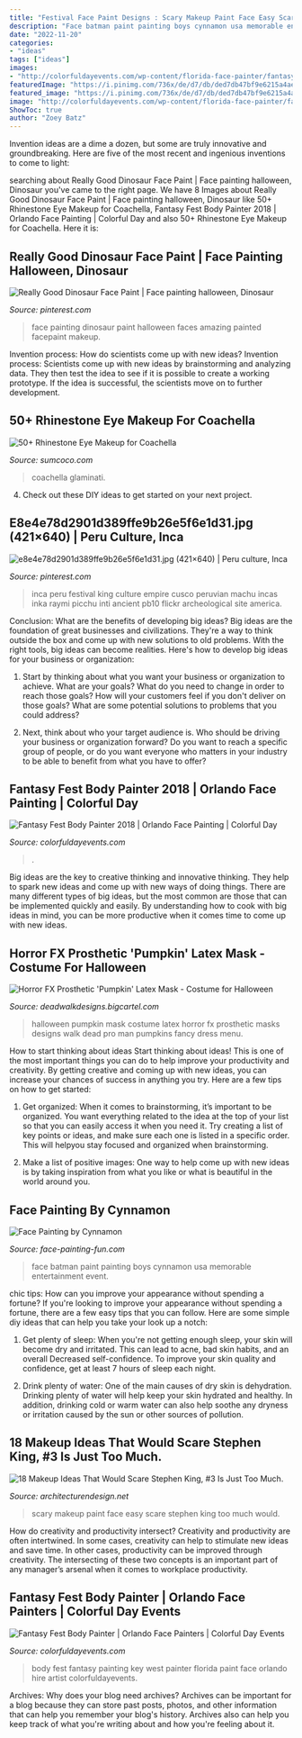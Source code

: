 ```yaml
---
title: "Festival Face Paint Designs : Scary Makeup Paint Face Easy Scare Stephen King Too Much Would"
description: "Face batman paint painting boys cynnamon usa memorable entertainment event"
date: "2022-11-20"
categories:
- "ideas"
tags: ["ideas"]
images:
- "http://colorfuldayevents.com/wp-content/florida-face-painter/fantasy-fest/hire-body-painter-key-west-florida.jpg"
featuredImage: "https://i.pinimg.com/736x/de/d7/db/ded7db47bf9e6215a4ae1f4066e69a25--scary-makeup-painted-faces.jpg"
featured_image: "https://i.pinimg.com/736x/de/d7/db/ded7db47bf9e6215a4ae1f4066e69a25--scary-makeup-painted-faces.jpg"
image: "http://colorfuldayevents.com/wp-content/florida-face-painter/fantasy-fest/hire-body-painter-key-west-florida.jpg"
ShowToc: true
author: "Zoey Batz"
---
```



Invention ideas are a dime a dozen, but some are truly innovative and groundbreaking. Here are five of the most recent and ingenious inventions to come to light: 

	

		
searching about Really Good Dinosaur Face Paint | Face painting halloween, Dinosaur you've came to the right page. We have 8 Images about Really Good Dinosaur Face Paint | Face painting halloween, Dinosaur like 50+ Rhinestone Eye Makeup for Coachella, Fantasy Fest Body Painter 2018 | Orlando Face Painting | Colorful Day and also 50+ Rhinestone Eye Makeup for Coachella. Here it is:
		
    
## Really Good Dinosaur Face Paint | Face Painting Halloween, Dinosaur

<img loading=lazy src="https://i.pinimg.com/736x/de/d7/db/ded7db47bf9e6215a4ae1f4066e69a25--scary-makeup-painted-faces.jpg" onerror="this.onerror=null;this.src='https://tse4.mm.bing.net/th?id=OIP.9QL4wmyM6zA_v0C4DqC5cgHaLT&amp;pid=15.1';" alt="Really Good Dinosaur Face Paint | Face painting halloween, Dinosaur">

_Source: pinterest.com_

>face painting dinosaur paint halloween faces amazing painted facepaint makeup. 

	

Invention process: How do scientists come up with new ideas?
Invention process: Scientists come up with new ideas by brainstorming and analyzing data. They then test the idea to see if it is possible to create a working prototype. If the idea is successful, the scientists move on to further development.

    
## 50+ Rhinestone Eye Makeup For Coachella

<img loading=lazy src="https://www.sumcoco.com/wp-content/uploads/2019/11/rhinestone-eye-makeup-24.jpg" onerror="this.onerror=null;this.src='https://tse2.mm.bing.net/th?id=OIP.nZ8ePTkv5yXRSgUWHK7SLQAAAA&amp;pid=15.1';" alt="50+ Rhinestone Eye Makeup for Coachella">

_Source: sumcoco.com_

>coachella glaminati. 

	

4. Check out these DIY ideas to get started on your next project.

    
## E8e4e78d2901d389ffe9b26e5f6e1d31.jpg (421×640) | Peru Culture, Inca

<img loading=lazy src="https://i.pinimg.com/736x/fa/65/e3/fa65e3a01fa53de47a2c3b0e55f15c2b.jpg" onerror="this.onerror=null;this.src='https://tse3.mm.bing.net/th?id=OIP.2w5GDNiyAeWOb8f405b3XgAAAA&amp;pid=15.1';" alt="e8e4e78d2901d389ffe9b26e5f6e1d31.jpg (421×640) | Peru culture, Inca">

_Source: pinterest.com_

>inca peru festival king culture empire cusco peruvian machu incas inka raymi picchu inti ancient pb10 flickr archeological site america. 

	

Conclusion: What are the benefits of developing big ideas?
Big ideas are the foundation of great businesses and civilizations. They're a way to think outside the box and come up with new solutions to old problems. With the right tools, big ideas can become realities. Here's how to develop big ideas for your business or organization:
1. Start by thinking about what you want your business or organization to achieve. What are your goals? What do you need to change in order to reach those goals? How will your customers feel if you don't deliver on those goals? What are some potential solutions to problems that you could address?

2. Next, think about who your target audience is. Who should be driving your business or organization forward? Do you want to reach a specific group of people, or do you want everyone who matters in your industry to be able to benefit from what you have to offer?

    
## Fantasy Fest Body Painter 2018 | Orlando Face Painting | Colorful Day

<img loading=lazy src="https://colorfuldayevents.com/wp-content/florida-face-painter/fantasy-fest/spider-man-body-paint-fantasy-fest.jpg" onerror="this.onerror=null;this.src='https://tse3.mm.bing.net/th?id=OIP.gVOU_NkjpWhgXrS6jSY6wwAAAA&amp;pid=15.1';" alt="Fantasy Fest Body Painter 2018 | Orlando Face Painting | Colorful Day">

_Source: colorfuldayevents.com_

>. 

	

Big ideas are the key to creative thinking and innovative thinking. They help to spark new ideas and come up with new ways of doing things. There are many different types of big ideas, but the most common are those that can be implemented quickly and easily. By understanding how to cook with big ideas in mind, you can be more productive when it comes time to come up with new ideas.

    
## Horror FX Prosthetic &#039;Pumpkin&#039; Latex Mask - Costume For Halloween

<img loading=lazy src="https://assets.bigcartel.com/product_images/126222408/Pumpkin.jpg?auto=format&amp;fit=max&amp;h=1200&amp;w=1200" onerror="this.onerror=null;this.src='https://tse2.mm.bing.net/th?id=OIP.JFEACg6_X53RClokTwle1QHaLE&amp;pid=15.1';" alt="Horror FX Prosthetic &#039;Pumpkin&#039; Latex Mask - Costume for Halloween">

_Source: deadwalkdesigns.bigcartel.com_

>halloween pumpkin mask costume latex horror fx prosthetic masks designs walk dead pro man pumpkins fancy dress menu. 

	

How to start thinking about ideas
Start thinking about ideas! This is one of the most important things you can do to help improve your productivity and creativity. By getting creative and coming up with new ideas, you can increase your chances of success in anything you try. Here are a few tips on how to get started:
1. Get organized: When it comes to brainstorming, it’s important to be organized. You want everything related to the idea at the top of your list so that you can easily access it when you need it. Try creating a list of key points or ideas, and make sure each one is listed in a specific order. This will helpyou stay focused and organized when brainstorming.

2. Make a list of positive images: One way to help come up with new ideas is by taking inspiration from what you like or what is beautiful in the world around you.

    
## Face Painting By Cynnamon

<img loading=lazy src="http://www.face-painting-fun.com/images/face-painting-by-cynnamon-21702674.jpg" onerror="this.onerror=null;this.src='https://tse1.mm.bing.net/th?id=OIP.RxoNLyOktsIrv0bYodiifAHaLI&amp;pid=15.1';" alt="Face Painting by Cynnamon">

_Source: face-painting-fun.com_

>face batman paint painting boys cynnamon usa memorable entertainment event. 

	

chic tips: How can you improve your appearance without spending a fortune?
If you're looking to improve your appearance without spending a fortune, there are a few easy tips that you can follow. Here are some simple diy ideas that can help you take your look up a notch:
1. Get plenty of sleep: When you're not getting enough sleep, your skin will become dry and irritated. This can lead to acne, bad skin habits, and an overall Decreased self-confidence. To improve your skin quality and confidence, get at least 7 hours of sleep each night.

2. Drink plenty of water: One of the main causes of dry skin is dehydration. Drinking plenty of water will help keep your skin hydrated and healthy. In addition, drinking cold or warm water can also help soothe any dryness or irritation caused by the sun or other sources of pollution.


    
## 18 Makeup Ideas That Would Scare Stephen King, #3 Is Just Too Much.

<img loading=lazy src="https://cdn.architecturendesign.net/wp-content/uploads/2015/10/AD-Scary-Make-Up-Ideas-05.jpg" onerror="this.onerror=null;this.src='https://tse3.mm.bing.net/th?id=OIP.J_Dr5AF53yBsWl7htGlVjgHaLH&amp;pid=15.1';" alt="18 Makeup Ideas That Would Scare Stephen King, #3 Is Just Too Much.">

_Source: architecturendesign.net_

>scary makeup paint face easy scare stephen king too much would. 

	

How do creativity and productivity intersect?
Creativity and productivity are often intertwined. In some cases, creativity can help to stimulate new ideas and save time. In other cases, productivity can be improved through creativity. The intersecting of these two concepts is an important part of any manager’s arsenal when it comes to workplace productivity.

    
## Fantasy Fest Body Painter | Orlando Face Painters | Colorful Day Events

<img loading=lazy src="http://colorfuldayevents.com/wp-content/florida-face-painter/fantasy-fest/hire-body-painter-key-west-florida.jpg" onerror="this.onerror=null;this.src='https://tse2.mm.bing.net/th?id=OIP.ZrSXbtiDDQU4G6JlFRfciQAAAA&amp;pid=15.1';" alt="Fantasy Fest Body Painter | Orlando Face Painters | Colorful Day Events">

_Source: colorfuldayevents.com_

>body fest fantasy painting key west painter florida paint face orlando hire artist colorfuldayevents. 

	

Archives: Why does your blog need archives?
Archives can be important for a blog because they can store past posts, photos, and other information that can help you remember your blog's history. Archives also can help you keep track of what you're writing about and how you're feeling about it.

